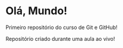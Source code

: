 # Olá, Mundo!
Primeiro repositório do curso de Git e GitHub!

Repositório criado durante uma aula ao vivo!
